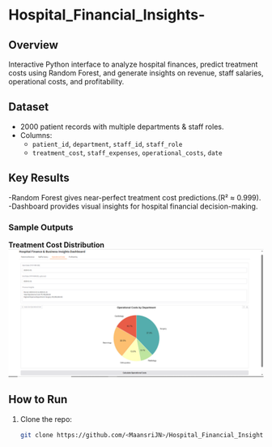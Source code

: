 # Hospital_Financial_Insights-

##  Overview
Interactive Python interface to analyze hospital finances, predict treatment costs using Random Forest, and generate insights on revenue, staff salaries, operational costs, and profitability.

##  Dataset
- 2000 patient records with multiple departments & staff roles.
- Columns:
  - `patient_id`, `department`, `staff_id`, `staff_role`
  - `treatment_cost`, `staff_expenses`, `operational_costs`, `date`
   
## Key Results
  -Random Forest gives near-perfect treatment cost predictions.(R² ≈ 0.999).
  -Dashboard provides visual insights for hospital financial decision-making.
### Sample Outputs

**Treatment Cost Distribution**  
![Cost Distribution](images/cost_distribution.png)



##  How to Run
1. Clone the repo:
   ```bash
   git clone https://github.com/<MaansriJN>/Hospital_Financial_Insights-.git
